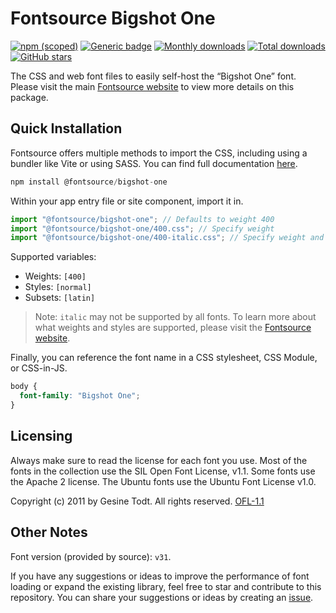 # Fontsource Bigshot One

[![npm (scoped)](https://img.shields.io/npm/v/@fontsource/bigshot-one?color=brightgreen)](https://www.npmjs.com/package/@fontsource/bigshot-one) [![Generic badge](https://img.shields.io/badge/fontsource-passing-brightgreen)](https://github.com/fontsource/fontsource) [![Monthly downloads](https://badgen.net/npm/dm/@fontsource/bigshot-one)](https://github.com/fontsource/fontsource) [![Total downloads](https://badgen.net/npm/dt/@fontsource/bigshot-one)](https://github.com/fontsource/fontsource) [![GitHub stars](https://img.shields.io/github/stars/fontsource/fontsource.svg?style=social&label=Star)](https://github.com/fontsource/fontsource/stargazers)

The CSS and web font files to easily self-host the “Bigshot One” font. Please visit the main [Fontsource website](https://fontsource.org/fonts/bigshot-one) to view more details on this package.

## Quick Installation

Fontsource offers multiple methods to import the CSS, including using a bundler like Vite or using SASS. You can find full documentation [here](https://fontsource.org/docs/getting-started/introduction).

```javascript
npm install @fontsource/bigshot-one
```

Within your app entry file or site component, import it in.

```javascript
import "@fontsource/bigshot-one"; // Defaults to weight 400
import "@fontsource/bigshot-one/400.css"; // Specify weight
import "@fontsource/bigshot-one/400-italic.css"; // Specify weight and style
```

Supported variables:
- Weights: `[400]`
- Styles: `[normal]`
- Subsets: `[latin]`

> Note: `italic` may not be supported by all fonts. To learn more about what weights and styles are supported, please visit the [Fontsource website](https://fontsource.org/fonts/bigshot-one).

Finally, you can reference the font name in a CSS stylesheet, CSS Module, or CSS-in-JS.

```css
body {
  font-family: "Bigshot One";
}
```

## Licensing
Always make sure to read the license for each font you use. Most of the fonts in the collection use the SIL Open Font License, v1.1. Some fonts use the Apache 2 license. The Ubuntu fonts use the Ubuntu Font License v1.0.

Copyright (c) 2011 by Gesine Todt. All rights reserved.
[OFL-1.1](https://openfontlicense.org)

## Other Notes
Font version (provided by source): `v31`.

If you have any suggestions or ideas to improve the performance of font loading or expand the existing library, feel free to star and contribute to this repository. You can share your suggestions or ideas by creating an [issue](https://github.com/fontsource/fontsource/issues).